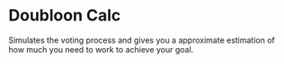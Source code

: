 <h1>Doubloon Calc</h1>

Simulates the voting process and gives you a approximate estimation of how much you need to work to achieve your goal.